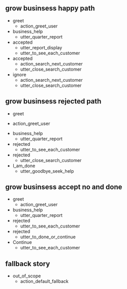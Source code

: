 
## grow businsess happy path
* greet
  - action_greet_user
* business_help
  - utter_quarter_report
* accepted
  - utter_report_display
  - utter_to_see_each_customer
* accepted
  - action_search_next_customer
  - utter_close_search_customer
* ignore
  - action_search_next_customer
  - utter_close_search_customer

## grow businsess rejected path
* greet
 - action_greet_user
* business_help
  - utter_quarter_report
* rejected
  - utter_to_see_each_customer
* rejected
  - utter_close_search_customer
* I_am_done
  - utter_goodbye_seek_help

## grow businsess accept no and done
* greet
  - action_greet_user
* business_help
  - utter_quarter_report
* rejected
  - utter_to_see_each_customer
* rejected
  - utter_to_done_or_continue
* Continue
  - utter_to_see_each_customer

## fallback story
* out_of_scope
  - action_default_fallback